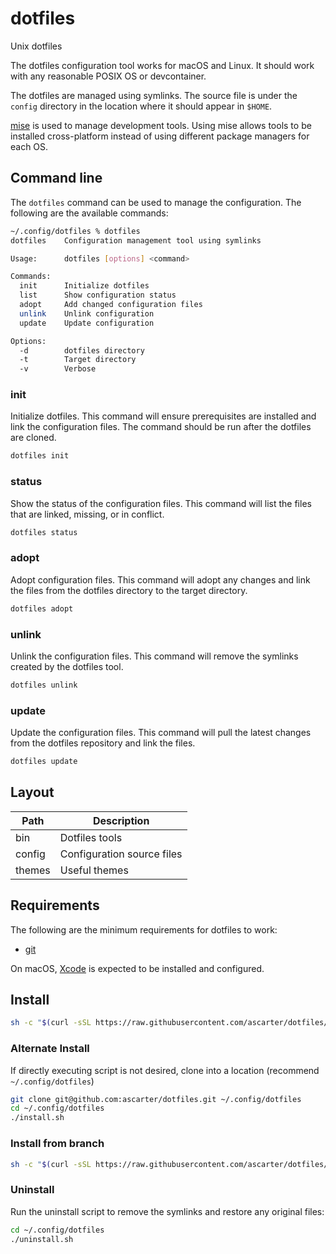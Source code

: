 # dotfiles
Unix dotfiles

The dotfiles configuration tool works for macOS and Linux. It should work with any reasonable POSIX OS or devcontainer.

The dotfiles are managed using symlinks. The source file is under the `config` directory in the location where it should appear in `$HOME`.

[mise](https://github.com/jdx/mise) is used to manage development tools.
Using mise allows tools to be installed cross-platform instead of using different package managers for each OS.

## Command line

The `dotfiles` command can be used to manage the configuration. The following are the available commands:

```sh
~/.config/dotfiles % dotfiles
dotfiles  	Configuration management tool using symlinks

Usage:    	dotfiles [options] <command>

Commands:
  init    	Initialize dotfiles
  list    	Show configuration status
  adopt   	Add changed configuration files
  unlink  	Unlink configuration
  update  	Update configuration

Options:
  -d      	dotfiles directory
  -t      	Target directory
  -v      	Verbose
```

### init

Initialize dotfiles. This command will ensure prerequisites are installed and link the configuration files. The command should be run after the dotfiles are cloned.

```sh
dotfiles init
```

### status

Show the status of the configuration files. This command will list the files that are linked, missing, or in conflict.

```sh
dotfiles status
```

### adopt

Adopt configuration files. This command will adopt any changes and link the files from the dotfiles directory to the target directory.

```sh
dotfiles adopt
```

### unlink

Unlink the configuration files. This command will remove the symlinks created by the dotfiles tool.

```sh
dotfiles unlink
```

### update

Update the configuration files. This command will pull the latest changes from the dotfiles repository and link the files.

```sh
dotfiles update
```

## Layout

| Path     | Description                  |
|----------|------------------------------|
| bin      | Dotfiles tools               |
| config   | Configuration source files   |
| themes   | Useful themes                |

## Requirements

The following are the minimum requirements for dotfiles to work:

* [git](https://git-scm.com/download/linux)

On macOS, [Xcode](https://itunes.apple.com/us/app/xcode/id497799835?mt=12) is expected to be installed and configured.

## Install

```sh
sh -c "$(curl -sSL https://raw.githubusercontent.com/ascarter/dotfiles/main/install.sh)"
```

### Alternate Install

If directly executing script is not desired, clone into a location (recommend `~/.config/dotfiles`)

```sh
git clone git@github.com:ascarter/dotfiles.git ~/.config/dotfiles
cd ~/.config/dotfiles
./install.sh
```

### Install from branch

```sh
sh -c "$(curl -sSL https://raw.githubusercontent.com/ascarter/dotfiles/main/install.sh)" -s -- -b <branch>
```

### Uninstall

Run the uninstall script to remove the symlinks and restore any original files:

```sh
cd ~/.config/dotfiles
./uninstall.sh
```
